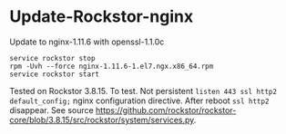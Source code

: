 # Update-Rockstor-nginx
Update to nginx-1.11.6 with openssl-1.1.0c
```
service rockstor stop
rpm -Uvh --force nginx-1.11.6-1.el7.ngx.x86_64.rpm
service rockstor start
```
Tested on Rockstor 3.8.15.
To test.
Not persistent `listen 443 ssl http2 default_config;` nginx configuration directive.
After reboot `ssl http2` disappear.
See source https://github.com/rockstor/rockstor-core/blob/3.8.15/src/rockstor/system/services.py.

